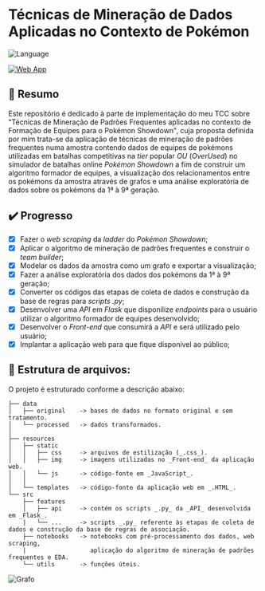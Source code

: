 # Técnicas de Mineração de Dados Aplicadas no Contexto de Pokémon

![Language](https://img.shields.io/badge/Made%20with%20Python-v%200.2-blue)

[![Web App](https://img.shields.io/badge/deployed%20on-pythonanywhere-blue)](https://gilliardrodrigues.pythonanywhere.com)

## 📜 Resumo
Este repositório é dedicado à parte de implementação do meu TCC sobre "Técnicas de Mineração de Padrões Frequentes aplicadas no contexto de
Formação de Equipes para o Pokémon Showdown", cuja proposta definida por mim trata-se da aplicação de técnicas de mineração de padrões frequentes numa amostra contendo dados de equipes de pokémons utilizadas em batalhas competitivas na _tier_ popular _OU_ (_OverUsed_) no simulador de batalhas online _Pokémon Showdown_ a fim de construir um algoritmo formador de equipes, a visualização dos relacionamentos entre os pokémons da amostra através de grafos e uma análise exploratória de dados sobre os pokémons da 1ª à 9ª geração.

## ✔️ Progresso
- [x] Fazer o _web scraping_ da _ladder_ do _Pokémon Showdown_;
- [x] Aplicar o algoritmo de mineração de padrões frequentes e construir o _team builder_;
- [x] Modelar os dados da amostra como um grafo e exportar a visualização;
- [x] Fazer a análise exploratória dos dados dos pokémons da 1ª à 9ª geração;
- [x] Converter os códigos das etapas de coleta de dados e construção da base de regras para _scripts_ _.py_;
- [x] Desenvolver uma _API_ em _Flask_ que disponilize _endpoints_ para o usuário utilizar o algoritmo formador de equipes desenvolvido;
- [x] Desenvolver o _Front-end_ que consumirá a _API_ e será utilizado pelo usuário;
- [x] Implantar a aplicação web para que fique disponível ao público;

## 📁 Estrutura de arquivos:
O projeto é estruturado conforme a descrição abaixo:
```
├── data
│   ├── original    -> bases de dados no formato original e sem tratamento.
│   └── processed   -> dados transformados.
│
├── resources
│   ├── static
│   │   ├── css     -> arquivos de estilização (_.css_).
│   │   ├── img     -> imagens utilizadas no _Front-end_ da aplicação web.
│   │   └── js      -> código-fonte em _JavaScript_.
│   │
│   └── templates   -> código-fonte da aplicação web em _.HTML_.
└── src
    ├── features    
    │   ├── api     -> contém os scripts _.py_ da _API_ desenvolvida em _Flask_.
    |   └── ...     -> scripts _.py_ referente às etapas de coleta de dados e construção da base de regras de associação.
    ├── notebooks   -> notebooks com pré-processamento dos dados, web scraping, 
    |                  aplicação do algoritmo de mineração de padrões frequentes e EDA.
    └── utils       -> funções úteis.
```
![Grafo](data/processed/grafo_resultante_gen9_12_10_2023.png)
